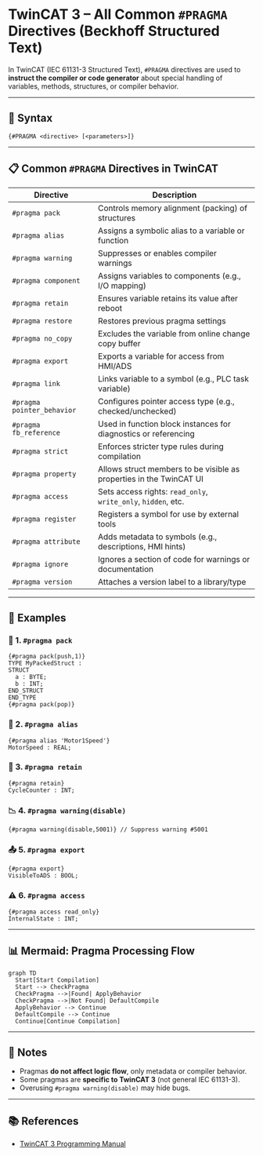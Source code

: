 # TwinCAT 3 – All Common `#PRAGMA` Directives (Beckhoff Structured Text)

In TwinCAT (IEC 61131-3 Structured Text), `#PRAGMA` directives are used to **instruct the compiler or code generator** about special handling of variables, methods, structures, or compiler behavior.

---

## 🔧 Syntax
```iecst
{#PRAGMA <directive> [<parameters>]}
```

---

## 📋 Common `#PRAGMA` Directives in TwinCAT

| Directive                    | Description                                                                 |
|------------------------------|-----------------------------------------------------------------------------|
| `#pragma pack`               | Controls memory alignment (packing) of structures                           |
| `#pragma alias`              | Assigns a symbolic alias to a variable or function                          |
| `#pragma warning`            | Suppresses or enables compiler warnings                                     |
| `#pragma component`          | Assigns variables to components (e.g., I/O mapping)                         |
| `#pragma retain`             | Ensures variable retains its value after reboot                            |
| `#pragma restore`            | Restores previous pragma settings                                           |
| `#pragma no_copy`            | Excludes the variable from online change copy buffer                        |
| `#pragma export`             | Exports a variable for access from HMI/ADS                                 |
| `#pragma link`               | Links variable to a symbol (e.g., PLC task variable)                        |
| `#pragma pointer_behavior`   | Configures pointer access type (e.g., checked/unchecked)                    |
| `#pragma fb_reference`       | Used in function block instances for diagnostics or referencing             |
| `#pragma strict`             | Enforces stricter type rules during compilation                             |
| `#pragma property`           | Allows struct members to be visible as properties in the TwinCAT UI         |
| `#pragma access`             | Sets access rights: `read_only`, `write_only`, `hidden`, etc.              |
| `#pragma register`           | Registers a symbol for use by external tools                               |
| `#pragma attribute`          | Adds metadata to symbols (e.g., descriptions, HMI hints)                    |
| `#pragma ignore`             | Ignores a section of code for warnings or documentation                    |
| `#pragma version`            | Attaches a version label to a library/type                                 |

---

## 🧪 Examples

### 🧱 1. `#pragma pack`
```iecst
{#pragma pack(push,1)}
TYPE MyPackedStruct :
STRUCT
  a : BYTE;
  b : INT;
END_STRUCT
END_TYPE
{#pragma pack(pop)}
```

### 🔗 2. `#pragma alias`
```iecst
{#pragma alias 'Motor1Speed'}
MotorSpeed : REAL;
```

### 🔐 3. `#pragma retain`
```iecst
{#pragma retain}
CycleCounter : INT;
```

### 📉 4. `#pragma warning(disable)`
```iecst
{#pragma warning(disable,5001)} // Suppress warning #5001
```

### 📤 5. `#pragma export`
```iecst
{#pragma export}
VisibleToADS : BOOL;
```

### ⚠️ 6. `#pragma access`
```iecst
{#pragma access read_only}
InternalState : INT;
```

---

## 📊 Mermaid: Pragma Processing Flow

```mermaid
graph TD
  Start[Start Compilation]
  Start --> CheckPragma
  CheckPragma -->|Found| ApplyBehavior
  CheckPragma -->|Not Found| DefaultCompile
  ApplyBehavior --> Continue
  DefaultCompile --> Continue
  Continue[Continue Compilation]
```

---

## 🧠 Notes

- Pragmas **do not affect logic flow**, only metadata or compiler behavior.
- Some pragmas are **specific to TwinCAT 3** (not general IEC 61131-3).
- Overusing `#pragma warning(disable)` may hide bugs.

---

## 📚 References

- [TwinCAT 3 Programming Manual](https://infosys.beckhoff.com/english.php?content=../content/1033/tcplccontrol/html/tcplccontrol_pragmas.htm&id=)

